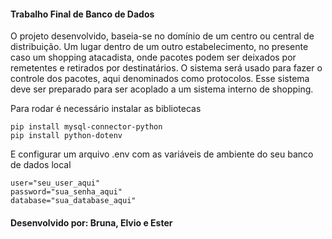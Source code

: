 #### Trabalho Final de Banco de Dados
O projeto desenvolvido, baseia-se no domínio de um centro ou central de distribuição. Um lugar dentro de um outro estabelecimento, no presente caso um shopping atacadista, onde pacotes podem ser deixados por remetentes e retirados por destinatários. O sistema será usado para fazer o controle dos pacotes, aqui denominados como protocolos. Esse sistema deve ser preparado para ser acoplado a um sistema interno de shopping. 

Para rodar é necessário instalar as bibliotecas
```
pip install mysql-connector-python
pip install python-dotenv
```
E configurar um arquivo .env com as variáveis de ambiente do seu banco de dados local
```
user="seu_user_aqui"
password="sua_senha_aqui"
database="sua_database_aqui"
```
#### Desenvolvido por: Bruna, Elvio e Ester
